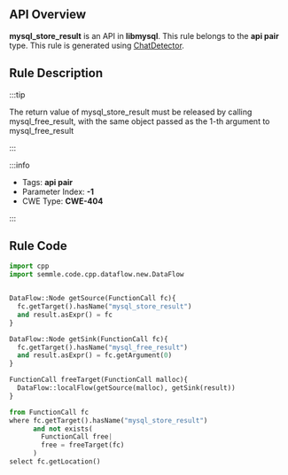 ---
---


## API Overview
**mysql_store_result** is an API in **libmysql**. This rule belongs to the **api pair** type. This rule is generated using [ChatDetector](../../tools/ChatDetector).
## Rule Description

:::tip

The return value of mysql_store_result must be released by calling mysql_free_result, with the same object passed as the 1-th argument to mysql_free_result

:::

:::info

- Tags: **api pair**
- Parameter Index: **-1**
- CWE Type: **CWE-404**

:::

## Rule Code
```python
import cpp
import semmle.code.cpp.dataflow.new.DataFlow


DataFlow::Node getSource(FunctionCall fc){
  fc.getTarget().hasName("mysql_store_result")
  and result.asExpr() = fc
}

DataFlow::Node getSink(FunctionCall fc){
  fc.getTarget().hasName("mysql_free_result")
  and result.asExpr() = fc.getArgument(0)
}

FunctionCall freeTarget(FunctionCall malloc){
  DataFlow::localFlow(getSource(malloc), getSink(result))
}

from FunctionCall fc
where fc.getTarget().hasName("mysql_store_result")
      and not exists(
        FunctionCall free| 
        free = freeTarget(fc)
      )
select fc.getLocation()

```